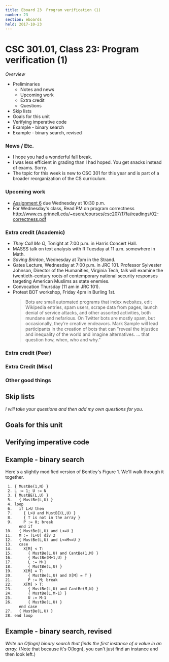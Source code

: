 ```yaml
---
title: Eboard 23  Program verification (1)
number: 23
section: eboards
held: 2017-10-23
---
```

CSC 301.01, Class 23:  Program verification (1)
===============================================

_Overview_

* Preliminaries
    * Notes and news
    * Upcoming work
    * Extra credit
    * Questions
* Skip lists
* Goals for this unit
* Verifying imperative code
* Example - binary search
* Example - binary search, revised

### News / Etc.

* I hope you had a wonderful fall break.
* I was less efficient in grading than I had hoped.  You get snacks
  instead of exams.  Sorry.
* The topic for this week is new to CSC 301 for this year and is part
  of a broader reorganization of the CS curriculum.

### Upcoming work

* [Assignment 6](../assignments/assignment06) due Wednesday at 10:30 p.m.
* For Wednesday's class, Read PM on program correctness
  <http://www.cs.grinnell.edu/~osera/courses/csc207/17fa/readings/02-correctness.pdf>

### Extra credit (Academic)

* _They Call Me Q_, Tonight at 7:00 p.m. in Harris Concert Hall.
* MASSS talk on text analysis with R Tuesday at 11 a.m. somewhere in Math.
* _Saving Brinton_, Wednesday at 7pm in the Strand.
* Gates Lecture, Wednesday at 7:00 p.m. in JRC 101.  Professor Sylvester Johnson, Director of the Humanities, Virginia Tech, talk will examine the twentieth-century roots of contemporary national security responses targeting American Muslims as state enemies. 
* Convocation Thursday (11 am in JRC 101).
* Protest BOT workshop, Friday 4pm in Burling 1st.  
    > Bots are small automated programs that index websites, edit Wikipedia entries, spam users, scrape data from pages, launch denial of service attacks, and other assorted activities, both mundane and nefarious. On Twitter bots are mostly spam, but occasionally, they’re creative endeavors.  Mark Sample will lead participants in the creation of bots that can "reveal the injustice and inequality of the world and imagine alternatives. ... that question how, when, who and why."

### Extra credit (Peer)

### Extra Credit (Misc)

### Other good things

Skip lists
----------

_I will take your questions and then add my own questions for you._

Goals for this unit
-------------------

Verifying imperative code
-------------------------

Example - binary search
-----------------------

Here's a slightly modified version of Bentley's Figure 1.  We'll walk 
through it together.

```
 1. { MustBe(1,N) }
 2. L := 1; U := N
 3. { MustBE(L,U) }
 5.   { MustBe(L,U) }
 4. loop
 6.   if L>U then
 7.     { L>U and MustBE(L,U) }
 8.     { T is not in the array }
 9.     P := 0; break
      end if
10.   { MustBe(L,U) and L<=U }
11.   M := (L+U) div 2
12.   { MustBe(L,U) and L<=M<=U }
13.   case
14.     X[M] < T:
15.       { MustBe(L,U) and CantBe(1,M) }
16.       { MustBe(M+1,U) }
17.       L := M+1
18.       { MustBe(L,U) }
19.     X[M] = T:
20.       { MustBe(L,U) and X[M] = T }
21.       P := M; break
22.     X[M] > T:
23.       { MustBe(L,U) and CantBe(M,N) }
24.       { MustBe(L,M-1) }
25.       U := M-1
26.       { MustBe(L,U) }
      end case
27.   { MustBe(L,U) }
28. end loop
```

Example - binary search, revised
--------------------------------

_Write an O(logn) binary search that finds the *first* instance of a value 
in an array._  (Note that because it's O(logn), you can't just find an
instance and then look left.)

